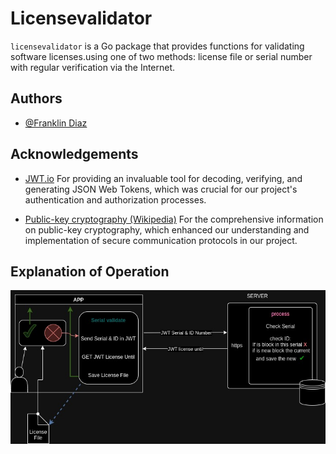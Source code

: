 # Licensevalidator

`licensevalidator` is a Go package that provides functions for validating software licenses.using one of two methods: license file or serial number with regular verification via the Internet.


## Authors

- [@Franklin Diaz](mailto:fdiaz@adaptiveomputing.com)


## Acknowledgements

- [JWT.io](https://jwt.io) For providing an invaluable tool for decoding, verifying, and generating JSON Web Tokens, which was crucial for our project's authentication and authorization processes.

- [Public-key cryptography (Wikipedia)](https://en.wikipedia.org/wiki/Public-key_cryptography) For the comprehensive information on public-key cryptography, which enhanced our understanding and implementation of secure communication protocols in our project.

## Explanation of Operation

<img src="./assets/img/licenseflow.jpg" alt="Explanation of Operation"/>